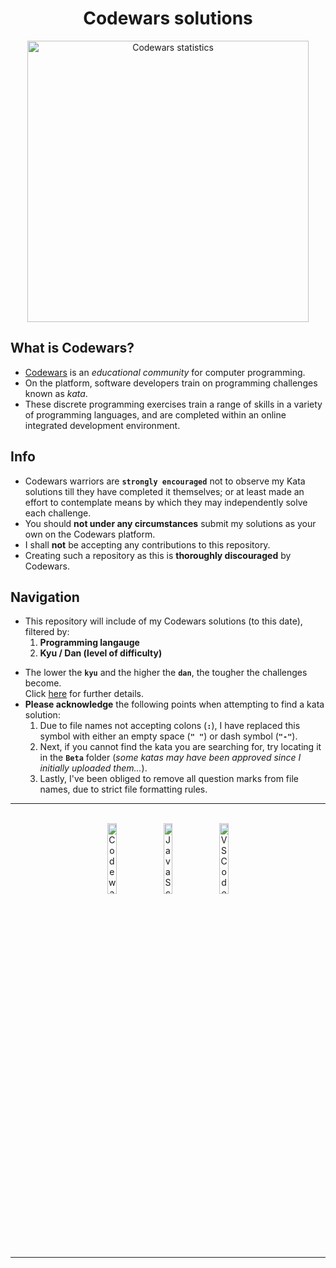 <div align="center">
    <h1>Codewars solutions</h1>
    <img width="450px" alt="Codewars statistics" src="https://www.codewars.com/users/elendil7/badges/large">
</div>

<div>
    <h2>What is Codewars?</h2>
    <ul>
        <li><a href="https://www.codewars.com/">Codewars</a> is an <i>educational community</i> for computer programming.</li>
        <li>On the platform, software developers train on programming challenges known as <i>kata</i>.</li>
        <li>These discrete programming exercises train a range of skills in a variety of programming languages, and are completed within an online integrated development environment.</li>
    </ul>
</div>

<div>
    <h2>Info</h2>
    <ul>
        <li>Codewars warriors are <strong><code>strongly encouraged</code></strong> not to observe my Kata solutions till they have completed it themselves; or at least made an effort to contemplate means by which they may independently solve each challenge.</li>
        <li>You should <strong>not under any circumstances</strong> submit my solutions as your own on the Codewars platform.</li>
        <li>I shall <strong>not</strong> be accepting any contributions to this repository.</li>
        <li>Creating such a repository as this is <strong>thoroughly discouraged</strong> by Codewars.</li>
    </ul>
</div>
    
<div>
    <h2>Navigation</h2>
    <ul>
        <li>
            This repository will include of my Codewars solutions (to this date), filtered by:
            <ol>
                <li><strong>Programming langauge</strong></li>
                <li><strong>Kyu / Dan (level of difficulty)</strong></li>
            <ol>
        </li>
    </ul>
    <ul>
        <li>The lower the  <strong><code>kyu</code></strong> and the higher the <strong><code>dan</code></strong>, the tougher the challenges become.
        <br>
        Click <a href="https://docs.codewars.com/gamification/ranks/">here</a> for further details.
        </li>
        <li>
            <strong>Please acknowledge</strong> the following points when attempting to find a kata solution:
            <ol>
                <li>Due to file names not accepting colons (<strong><code>:</code></strong>), I have replaced this symbol with either an empty space (<strong><code>" "</code></strong>) or dash symbol (<strong><code>"-"</code></strong>).</li>
                <li>Next, if you cannot find the kata you are searching for, try locating it in the <strong><code>Beta</code></strong> folder (<i>some katas may have been approved since I initially uploaded them...</i>).</li>
                <li>Lastly, I've been obliged to remove all question marks from file names, due to strict file formatting rules.</li>
            </ol>
        </li>
    </ul>
</div>

<hr>
<br>

<div align="center">
    <img width="17%" alt="Codewars icon" src="https://docs.codewars.com/logo.svg">
    <img width="17%" alt="JavaScript icon" src="https://img.icons8.com/dusk/344/javascript-logo.png">
    <img width="17%" alt="VSCode icon" src="https://img.icons8.com/fluency/344/visual-studio-2019.png">
</div>

<br>
<hr>
